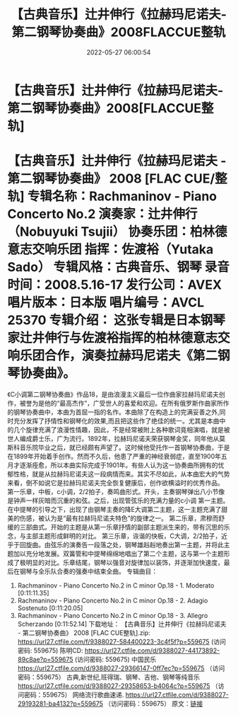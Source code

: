 ﻿---
title: 【古典音乐】辻井伸行《拉赫玛尼诺夫-第二钢琴协奏曲》2008FLACCUE整轨
date: 2022-05-27 06:00:54
categories: 古典音乐、新世纪、纯音雅乐
tags: 纯音雅乐
---
# 【古典音乐】辻井伸行《拉赫玛尼诺夫-第二钢琴协奏曲》2008[FLACCUE整轨]

【古典音乐】辻井伸行《拉赫玛尼诺夫 - 第二钢琴协奏曲》
2008 [FLAC CUE/整轨]
专辑名称：Rachmaninov - Piano
Concerto No.2
演奏家：辻井伸行（Nobuyuki
Tsujii）
协奏乐团：柏林德意志交响乐团
指挥：佐渡裕（Yutaka
Sado）
专辑风格：古典音乐、钢琴
录音时间：2008.5.16-17
发行公司：AVEX
唱片版本：日本版
唱片编号：AVCL 25370
专辑介绍：
这张专辑是日本钢琴家辻井伸行与佐渡裕指挥的柏林德意志交响乐团合作，演奏拉赫玛尼诺夫《第二钢琴协奏曲》。
==========
《C小调第二钢琴协奏曲》作品18，是由浪漫主义最后一位作曲家拉赫玛尼诺夫创作，被誉为是他的“最高杰作”，广受世人的喜爱和欢迎。在所有俄罗斯作曲家所作的钢琴协奏曲中，本曲为首屈一指的名作。本曲除了在构造上的完满妥善之外,同时充分发挥了抒情性和钢琴化的效果,而且把这些作了绝佳的统一。尤其是本曲中的几个旋律充满了浪漫性情趣，因此，不是经常被附上各种歌词竟相演唱，就是被世人编成爵士乐，广为流行。1892年，拉赫玛尼诺夫荣获钢琴金奖，同年他从莫斯科音乐院毕业之后，就已经颇有声望了。这时候他受托作一首钢琴协奏曲，于是在1899年开始着手创作。然而不久后，他患了严重的神经衰弱症，直至1900年五月才逐渐痊愈，所以本曲实际完成于1901年。有些人认为这一协奏曲所拥有的忧郁性格，就是从拉赫玛尼诺夫这一段病情而来。其实不尽如此，从本曲宏大的气势来看，倒不如说它是拉赫玛尼诺夫完全恢复健康后，创作欲横溢时的优秀作品。
第一乐章，中板，c小调，2/2拍子，奏鸣曲形式。开头，主奏钢琴弹出八小节像是钟声一样灰暗而沉重的和弦。之后，出现管弦乐的充满力量的c小调
第一主题。在中提琴的引导之下，出现了由钢琴主奏的降E大调第二主题，这一主题充满了甜美的伤感，被认为是“最有拉赫玛尼诺夫特色”的旋律之一。
第二乐章，肃穆而舒缓的三部曲式。开始的主题是从第一乐章抒情的副部主题派生来的，带有沉思的乐念，与主部主题形成鲜明的对比。
第三乐章，诙谐的快板，C大调，2/2拍子，近乎于回旋曲。由弦乐的演奏告一段落之处，钢琴雄赳赳地奏出第一主题，并将此主题加以充分地发展。双簧管和中提琴绵绵地唱出了第二个主题，这与第一个主题形成了极明显的对比。乐章结尾，钢琴以强音对旋律加以装饰，并逐渐加快速度，最后在钢琴与全乐队合奏的强奏中结束全曲。
专辑曲目：
01. Rachmaninov - Piano
Concerto No.2 in C minor Op.18 - 1. Moderato
[0:11:11.35]
02. Rachmaninov - Piano
Concerto No.2 in C minor Op.18 - 2. Adagio
Sostenuto
[0:11:20.05]
03. Rachmaninov - Piano
Concerto No.2 in C minor Op.18 - 3. Allegro
Scherzando
[0:11:52.14]
下载地址：
【古典音乐】辻井伸行《拉赫玛尼诺夫 - 第二钢琴协奏曲》 2008 [FLAC
CUE整轨].zip: https://url27.ctfile.com/f/9388027-584400223-3c4f5f?p=559675
(访问密码: 559675)
陈明CD: https://url27.ctfile.com/d/9388027-44173892-89c8ae?p=559675
(访问密码: 559675)
中国民乐
https://url27.ctfile.com/d/9388027-29366147-0ff7ec?p=559675
（访问密码：559675）
古典,新世纪,班得瑞、钢琴、吉他、钢琴等纯音乐
https://url27.ctfile.com/d/9388027-29358653-b4064c?p=559675
（访问密码：559675）
网络流行歌曲速递.
https://url27.ctfile.com/d/9388027-29193281-ba4132?p=559675
（访问密码：559675）
原文：[链接](https://blog.sina.com.cn/s/blog_1647c7e7601030xgb.html)